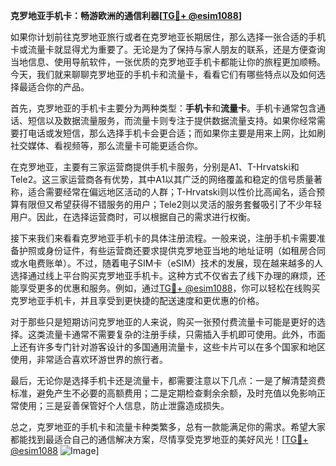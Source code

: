**克罗地亚手机卡：畅游欧洲的通信利器[[TG💪+ @esim1088](https://t.me/s/esim1088)]**

如果你计划前往克罗地亚旅行或者在克罗地亚长期居住，那么选择一张合适的手机卡或流量卡就显得尤为重要了。无论是为了保持与家人朋友的联系，还是方便查询当地信息、使用导航软件，一张优质的克罗地亚手机卡都能让你的旅程更加顺畅。今天，我们就来聊聊克罗地亚的手机卡和流量卡，看看它们有哪些特点以及如何选择最适合你的产品。

首先，克罗地亚的手机卡主要分为两种类型：**手机卡**和**流量卡**。手机卡通常包含通话、短信以及数据流量服务，而流量卡则专注于提供数据流量支持。如果你经常需要打电话或发短信，那么选择手机卡会更合适；而如果你主要是用来上网，比如刷社交媒体、看视频等，那么流量卡可能更适合你。

在克罗地亚，主要有三家运营商提供手机卡服务，分别是A1、T-Hrvatski和Tele2。这三家运营商各有优势，其中A1以其广泛的网络覆盖和稳定的信号质量著称，适合需要经常在偏远地区活动的人群；T-Hrvatski则以性价比高闻名，适合预算有限但又希望获得不错服务的用户；Tele2则以灵活的服务套餐吸引了不少年轻用户。因此，在选择运营商时，可以根据自己的需求进行权衡。

接下来我们来看看克罗地亚手机卡的具体注册流程。一般来说，注册手机卡需要准备护照或身份证件，有些运营商还要求提供克罗地亚当地的地址证明（如租房合同或水电费账单）。不过，随着电子SIM卡（eSIM）技术的发展，现在越来越多的人选择通过线上平台购买克罗地亚手机卡。这种方式不仅省去了线下办理的麻烦，还能享受更多的优惠和服务。例如，通过[TG💪+ @esim1088](https://t.me/s/esim1088)，你可以轻松在线购买克罗地亚手机卡，并且享受到更快捷的配送速度和更优惠的价格。

对于那些只是短期访问克罗地亚的人来说，购买一张预付费流量卡可能是更好的选择。这类流量卡通常不需要复杂的注册手续，只需插入手机即可使用。此外，市面上还有许多专门针对游客设计的多国通用流量卡，这些卡片可以在多个国家和地区使用，非常适合喜欢环游世界的旅行者。

最后，无论你是选择手机卡还是流量卡，都需要注意以下几点：一是了解清楚资费标准，避免产生不必要的高额费用；二是定期检查剩余余额，及时充值以免影响正常使用；三是妥善保管好个人信息，防止泄露造成损失。

总之，克罗地亚的手机卡和流量卡种类繁多，总有一款能满足你的需求。希望大家都能找到最适合自己的通信解决方案，尽情享受克罗地亚的美好风光！[[TG💪+ @esim1088](https://t.me/s/esim1088) ![Image](https://i.postimg.cc/4NQfJmqS/Snipaste-2025-05-13-00-14-12.png)]
